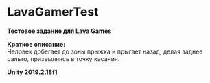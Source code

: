 # LavaGamerTest  
**Тестовое задание для Lava Games**  
  
**Краткое описание:**  
Человек добегает до зоны прыжка и прыгает назад, делая заднее сальто,
приземляясь в точку касания.
  
**Unity 2019.2.18f1**
